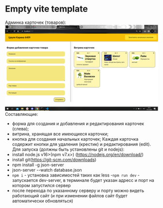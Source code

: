 # Empty vite template

Админка карточек (товаров):
![Окно](image.png)
Составляющие:
 - форма для создания и добавления и редактирования карточек (слева);
 - витрина, хранящая все имеющиеся карточки;
 - кнопка для создания начальных карточек;
Каждая карточка содержит кнопки для удаления (крестик) и редактирования (edit).
Для запуска (должны быть установлены git и nodejs):
- install node.js v16>(npm v7.x>) (https://nodejs.org/en/download/)
- install git(https://git-scm.com/downloads)
- npm install -g json-server
- json-server --watch database.json
- `npm i` - установка зависимостей таких как less
-`npm run dev` - запускается dev-server, в терминале будет указан адресс и порт на котором запустился сервер
- после перехода по указанному серверу и порту можно видеть работающий сайт (и при изменении файлов сайт будет автоматически обновляться)